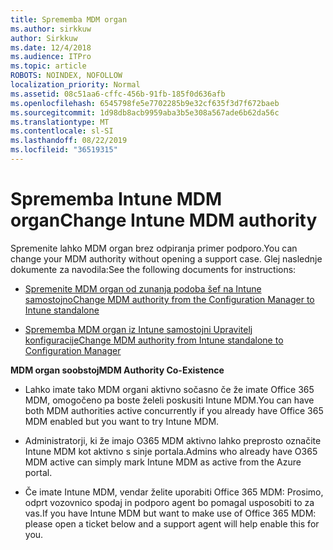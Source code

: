 ```yaml
---
title: Sprememba MDM organ
ms.author: sirkkuw
author: Sirkkuw
ms.date: 12/4/2018
ms.audience: ITPro
ms.topic: article
ROBOTS: NOINDEX, NOFOLLOW
localization_priority: Normal
ms.assetid: 08c51aa6-cffc-456b-91fb-185f0d636afb
ms.openlocfilehash: 6545798fe5e7702285b9e32cf635f3d7f672baeb
ms.sourcegitcommit: 1d98db8acb9959aba3b5e308a567ade6b62da56c
ms.translationtype: MT
ms.contentlocale: sl-SI
ms.lasthandoff: 08/22/2019
ms.locfileid: "36519315"
---
```

# <a name="change-intune-mdm-authority"></a><span data-ttu-id="cd876-102">Sprememba Intune MDM organ</span><span class="sxs-lookup"><span data-stu-id="cd876-102">Change Intune MDM authority</span></span>

<span data-ttu-id="cd876-103">Spremenite lahko MDM organ brez odpiranja primer podporo.</span><span class="sxs-lookup"><span data-stu-id="cd876-103">You can change your MDM authority without opening a support case.</span></span> <span data-ttu-id="cd876-104">Glej naslednje dokumente za navodila:</span><span class="sxs-lookup"><span data-stu-id="cd876-104">See the following documents for instructions:</span></span>
  
- [<span data-ttu-id="cd876-105">Spremenite MDM organ od zunanja podoba šef na Intune samostojno</span><span class="sxs-lookup"><span data-stu-id="cd876-105">Change MDM authority from the Configuration Manager to Intune standalone</span></span>](https://docs.microsoft.com/sccm/mdm/deploy-use/migrate-change-mdm-authority)
    
- [<span data-ttu-id="cd876-106">Sprememba MDM organ iz Intune samostojni Upravitelj konfiguracije</span><span class="sxs-lookup"><span data-stu-id="cd876-106">Change MDM authority from Intune standalone to Configuration Manager</span></span>](https://docs.microsoft.com/sccm/mdm/deploy-use/change-mdm-authority)
    
 <span data-ttu-id="cd876-107">**MDM organ soobstoj**</span><span class="sxs-lookup"><span data-stu-id="cd876-107">**MDM Authority Co-Existence**</span></span>
  
- <span data-ttu-id="cd876-108">Lahko imate tako MDM organi aktivno sočasno če že imate Office 365 MDM, omogočeno pa boste želeli poskusiti Intune MDM.</span><span class="sxs-lookup"><span data-stu-id="cd876-108">You can have both MDM authorities active concurrently if you already have Office 365 MDM enabled but you want to try Intune MDM.</span></span>
    
- <span data-ttu-id="cd876-109">Administratorji, ki že imajo O365 MDM aktivno lahko preprosto označite Intune MDM kot aktivno s sinje portala.</span><span class="sxs-lookup"><span data-stu-id="cd876-109">Admins who already have O365 MDM active can simply mark Intune MDM as active from the Azure portal.</span></span>
    
- <span data-ttu-id="cd876-110">Če imate Intune MDM, vendar želite uporabiti Office 365 MDM: Prosimo, odprt vozovnico spodaj in podporo agent bo pomagal usposobiti to za vas.</span><span class="sxs-lookup"><span data-stu-id="cd876-110">If you have Intune MDM but want to make use of Office 365 MDM: please open a ticket below and a support agent will help enable this for you.</span></span>
    

